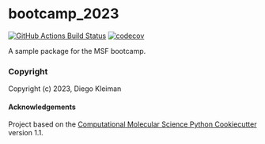 bootcamp_2023
==============================
[//]: # (Badges)
[![GitHub Actions Build Status](https://github.com/REPLACE_WITH_OWNER_ACCOUNT/bootcamp_2023/workflows/CI/badge.svg)](https://github.com/REPLACE_WITH_OWNER_ACCOUNT/bootcamp_2023/actions?query=workflow%3ACI)
[![codecov](https://codecov.io/gh/REPLACE_WITH_OWNER_ACCOUNT/bootcamp_2023/branch/main/graph/badge.svg)](https://codecov.io/gh/REPLACE_WITH_OWNER_ACCOUNT/bootcamp_2023/branch/main)


A sample package for the MSF bootcamp.

### Copyright

Copyright (c) 2023, Diego Kleiman


#### Acknowledgements
 
Project based on the 
[Computational Molecular Science Python Cookiecutter](https://github.com/molssi/cookiecutter-cms) version 1.1.

